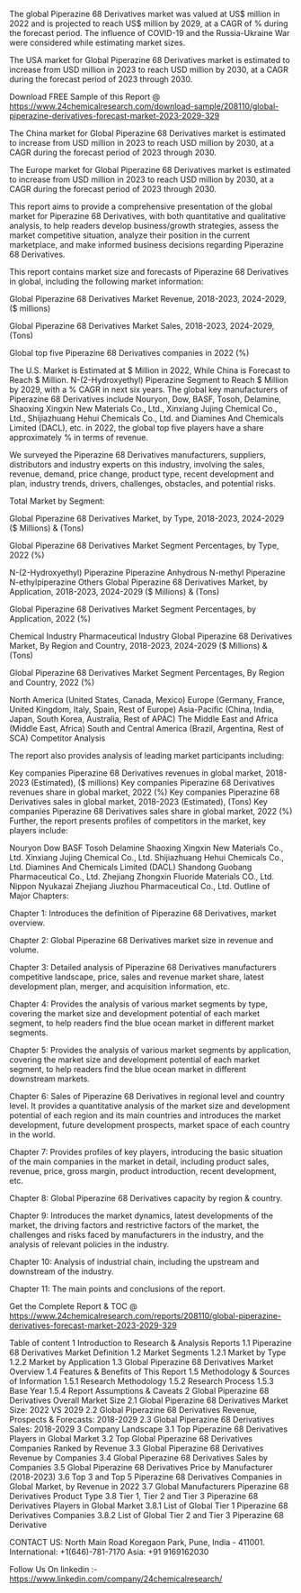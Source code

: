 The global Piperazine 68 Derivatives market was valued at US$ million in 2022 and is projected to reach US$ million by 2029, at a CAGR of % during the forecast period. The influence of COVID-19 and the Russia-Ukraine War were considered while estimating market sizes.

The USA market for Global Piperazine 68 Derivatives market is estimated to increase from USD million in 2023 to reach USD million by 2030, at a CAGR during the forecast period of 2023 through 2030.

Download FREE Sample of this Report @ https://www.24chemicalresearch.com/download-sample/208110/global-piperazine-derivatives-forecast-market-2023-2029-329

The China market for Global Piperazine 68 Derivatives market is estimated to increase from USD million in 2023 to reach USD million by 2030, at a CAGR during the forecast period of 2023 through 2030.

The Europe market for Global Piperazine 68 Derivatives market is estimated to increase from USD million in 2023 to reach USD million by 2030, at a CAGR during the forecast period of 2023 through 2030.

This report aims to provide a comprehensive presentation of the global market for Piperazine 68 Derivatives, with both quantitative and qualitative analysis, to help readers develop business/growth strategies, assess the market competitive situation, analyze their position in the current marketplace, and make informed business decisions regarding Piperazine 68 Derivatives.

This report contains market size and forecasts of Piperazine 68 Derivatives in global, including the following market information:

Global Piperazine 68 Derivatives Market Revenue, 2018-2023, 2024-2029, ($ millions)

Global Piperazine 68 Derivatives Market Sales, 2018-2023, 2024-2029, (Tons)

Global top five Piperazine 68 Derivatives companies in 2022 (%)

The U.S. Market is Estimated at $ Million in 2022, While China is Forecast to Reach $ Million.
N-(2-Hydroxyethyl) Piperazine Segment to Reach $ Million by 2029, with a % CAGR in next six years.
The global key manufacturers of Piperazine 68 Derivatives include Nouryon, Dow, BASF, Tosoh, Delamine, Shaoxing Xingxin New Materials Co., Ltd., Xinxiang Jujing Chemical Co., Ltd., Shijiazhuang Hehui Chemicals Co., Ltd. and Diamines And Chemicals Limited (DACL), etc. in 2022, the global top five players have a share approximately % in terms of revenue.

We surveyed the Piperazine 68 Derivatives manufacturers, suppliers, distributors and industry experts on this industry, involving the sales, revenue, demand, price change, product type, recent development and plan, industry trends, drivers, challenges, obstacles, and potential risks.

Total Market by Segment:

Global Piperazine 68 Derivatives Market, by Type, 2018-2023, 2024-2029 ($ Millions) & (Tons)

Global Piperazine 68 Derivatives Market Segment Percentages, by Type, 2022 (%)

N-(2-Hydroxyethyl) Piperazine
Piperazine Anhydrous
N-methyl Piperazine
N-ethylpiperazine
Others
Global Piperazine 68 Derivatives Market, by Application, 2018-2023, 2024-2029 ($ Millions) & (Tons)

Global Piperazine 68 Derivatives Market Segment Percentages, by Application, 2022 (%)

Chemical Industry
Pharmaceutical Industry
Global Piperazine 68 Derivatives Market, By Region and Country, 2018-2023, 2024-2029 ($ Millions) & (Tons)

Global Piperazine 68 Derivatives Market Segment Percentages, By Region and Country, 2022 (%)

North America (United States, Canada, Mexico)
Europe (Germany, France, United Kingdom, Italy, Spain, Rest of Europe)
Asia-Pacific (China, India, Japan, South Korea, Australia, Rest of APAC)
The Middle East and Africa (Middle East, Africa)
South and Central America (Brazil, Argentina, Rest of SCA)
Competitor Analysis

The report also provides analysis of leading market participants including:

Key companies Piperazine 68 Derivatives revenues in global market, 2018-2023 (Estimated), ($ millions)
Key companies Piperazine 68 Derivatives revenues share in global market, 2022 (%)
Key companies Piperazine 68 Derivatives sales in global market, 2018-2023 (Estimated), (Tons)
Key companies Piperazine 68 Derivatives sales share in global market, 2022 (%)
Further, the report presents profiles of competitors in the market, key players include:

Nouryon
Dow
BASF
Tosoh
Delamine
Shaoxing Xingxin New Materials Co., Ltd.
Xinxiang Jujing Chemical Co., Ltd.
Shijiazhuang Hehui Chemicals Co., Ltd.
Diamines And Chemicals Limited (DACL)
Shandong Guobang Pharmaceutical Co., Ltd.
Zhejiang Zhongxin Fluoride Materials CO., Ltd.
Nippon Nyukazai
Zhejiang Jiuzhou Pharmaceutical Co., Ltd.
Outline of Major Chapters:

Chapter 1: Introduces the definition of Piperazine 68 Derivatives, market overview.

Chapter 2: Global Piperazine 68 Derivatives market size in revenue and volume.

Chapter 3: Detailed analysis of Piperazine 68 Derivatives manufacturers competitive landscape, price, sales and revenue market share, latest development plan, merger, and acquisition information, etc.

Chapter 4: Provides the analysis of various market segments by type, covering the market size and development potential of each market segment, to help readers find the blue ocean market in different market segments.

Chapter 5: Provides the analysis of various market segments by application, covering the market size and development potential of each market segment, to help readers find the blue ocean market in different downstream markets.

Chapter 6: Sales of Piperazine 68 Derivatives in regional level and country level. It provides a quantitative analysis of the market size and development potential of each region and its main countries and introduces the market development, future development prospects, market space of each country in the world.

Chapter 7: Provides profiles of key players, introducing the basic situation of the main companies in the market in detail, including product sales, revenue, price, gross margin, product introduction, recent development, etc.

Chapter 8: Global Piperazine 68 Derivatives capacity by region & country.

Chapter 9: Introduces the market dynamics, latest developments of the market, the driving factors and restrictive factors of the market, the challenges and risks faced by manufacturers in the industry, and the analysis of relevant policies in the industry.

Chapter 10: Analysis of industrial chain, including the upstream and downstream of the industry.

Chapter 11: The main points and conclusions of the report.

Get the Complete Report & TOC @ https://www.24chemicalresearch.com/reports/208110/global-piperazine-derivatives-forecast-market-2023-2029-329

Table of content
1 Introduction to Research & Analysis Reports
1.1 Piperazine 68 Derivatives Market Definition
1.2 Market Segments
1.2.1 Market by Type
1.2.2 Market by Application
1.3 Global Piperazine 68 Derivatives Market Overview
1.4 Features & Benefits of This Report
1.5 Methodology & Sources of Information
1.5.1 Research Methodology
1.5.2 Research Process
1.5.3 Base Year
1.5.4 Report Assumptions & Caveats
2 Global Piperazine 68 Derivatives Overall Market Size
2.1 Global Piperazine 68 Derivatives Market Size: 2022 VS 2029
2.2 Global Piperazine 68 Derivatives Revenue, Prospects & Forecasts: 2018-2029
2.3 Global Piperazine 68 Derivatives Sales: 2018-2029
3 Company Landscape
3.1 Top Piperazine 68 Derivatives Players in Global Market
3.2 Top Global Piperazine 68 Derivatives Companies Ranked by Revenue
3.3 Global Piperazine 68 Derivatives Revenue by Companies
3.4 Global Piperazine 68 Derivatives Sales by Companies
3.5 Global Piperazine 68 Derivatives Price by Manufacturer (2018-2023)
3.6 Top 3 and Top 5 Piperazine 68 Derivatives Companies in Global Market, by Revenue in 2022
3.7 Global Manufacturers Piperazine 68 Derivatives Product Type
3.8 Tier 1, Tier 2 and Tier 3 Piperazine 68 Derivatives Players in Global Market
3.8.1 List of Global Tier 1 Piperazine 68 Derivatives Companies
3.8.2 List of Global Tier 2 and Tier 3 Piperazine 68 Derivative

CONTACT US:
North Main Road Koregaon Park, Pune, India - 411001.
International: +1(646)-781-7170
Asia: +91 9169162030

Follow Us On linkedin :- https://www.linkedin.com/company/24chemicalresearch/
